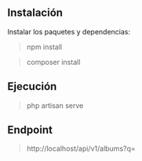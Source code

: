 ## Instalación
Instalar los paquetes y dependencias:

> npm install

> composer install

## Ejecución

> php artisan serve


## Endpoint

> http://localhost/api/v1/albums?q=<band-name>
